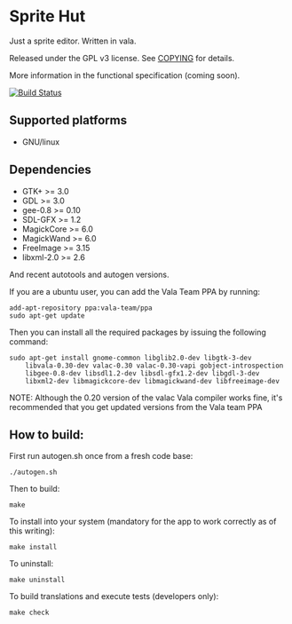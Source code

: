 Sprite Hut
==========
Just a sprite editor. Written in vala.

Released under the GPL v3 license. See [COPYING](COPYING) for details.

More information in the functional specification (coming soon).

[![Build Status](https://travis-ci.org/jjbernal/spritehut.svg?branch=master)](https://travis-ci.org/jjbernal/spritehut)

Supported platforms
-------------------
* GNU/linux

Dependencies
------------
* GTK+ >= 3.0
* GDL >= 3.0
* gee-0.8 >= 0.10
* SDL-GFX >= 1.2
* MagickCore >= 6.0
* MagickWand >= 6.0
* FreeImage >= 3.15
* libxml-2.0 >= 2.6

And recent autotools and autogen versions.

If you are a ubuntu user, you can add the Vala Team PPA by running:

    add-apt-repository ppa:vala-team/ppa
    sudo apt-get update

Then you can install all the required packages by issuing the following command:

    sudo apt-get install gnome-common libglib2.0-dev libgtk-3-dev
        libvala-0.30-dev valac-0.30 valac-0.30-vapi gobject-introspection
        libgee-0.8-dev libsdl1.2-dev libsdl-gfx1.2-dev libgdl-3-dev
        libxml2-dev libmagickcore-dev libmagickwand-dev libfreeimage-dev

 NOTE: Although the 0.20 version of the valac Vala compiler works fine, it's recommended
 that you get updated versions from the Vala team PPA


How to build:
-------------
First run autogen.sh once from a fresh code base:

    ./autogen.sh

Then to build:

    make

To install into your system (mandatory for the app to work correctly as of this writing):

    make install

To uninstall:

    make uninstall

To build translations and execute tests (developers only):

    make check
